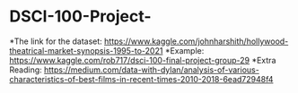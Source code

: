 # DSCI-100-Project-
*The link for the dataset: https://www.kaggle.com/johnharshith/hollywood-theatrical-market-synopsis-1995-to-2021
*Example: https://www.kaggle.com/rob717/dsci-100-final-project-group-29
*Extra Reading: https://medium.com/data-with-dylan/analysis-of-various-characteristics-of-best-films-in-recent-times-2010-2018-6ead72948f4
